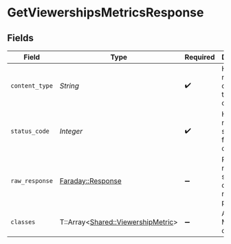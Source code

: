 # GetViewershipsMetricsResponse


## Fields

| Field                                                                         | Type                                                                          | Required                                                                      | Description                                                                   |
| ----------------------------------------------------------------------------- | ----------------------------------------------------------------------------- | ----------------------------------------------------------------------------- | ----------------------------------------------------------------------------- |
| `content_type`                                                                | *String*                                                                      | :heavy_check_mark:                                                            | HTTP response content type for this operation                                 |
| `status_code`                                                                 | *Integer*                                                                     | :heavy_check_mark:                                                            | HTTP response status code for this operation                                  |
| `raw_response`                                                                | [Faraday::Response](https://www.rubydoc.info/gems/faraday/Faraday/Response)   | :heavy_minus_sign:                                                            | Raw HTTP response; suitable for custom response parsing                       |
| `classes`                                                                     | T::Array<[Shared::ViewershipMetric](../../models/shared/viewershipmetric.md)> | :heavy_minus_sign:                                                            | A list of Metric objects                                                      |